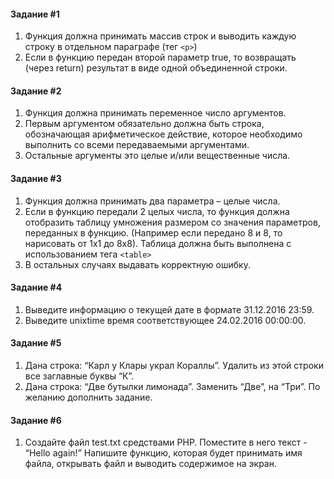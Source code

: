 #### Задание #1
1. Функция должна принимать массив строк и выводить каждую строку в отдельном параграфе (тег `<p>`)
2. Если в функцию передан второй параметр true, то возвращать (через return) результат в виде одной объединенной строки.

#### Задание #2
1. Функция должна принимать переменное число аргументов.
2. Первым аргументом обязательно должна быть строка, обозначающая арифметическое действие, которое необходимо выполнить со всеми передаваемыми аргументами.
3. Остальные аргументы это целые и/или вещественные числа.

#### Задание #3
1. Функция должна принимать два параметра – целые числа.
2. Если в функцию передали 2 целых числа, то функция должна отобразить таблицу умножения размером со значения параметров, переданных в функцию. (Например если передано 8 и 8, то нарисовать от 1х1 до 8х8). Таблица должна быть выполнена с использованием тега `<table>`
3.  В остальных случаях выдавать корректную ошибку.

#### Задание #4
1. Выведите информацию о текущей дате в формате 31.12.2016 23:59.
2.  Выведите unixtime время соответствующее 24.02.2016 00:00:00.

#### Задание #5
1. Дана строка: “Карл у Клары украл Кораллы”. Удалить из этой строки все заглавные буквы “К”.
2. Дана строка: “Две бутылки лимонада”. Заменить “Две”, на “Три”. По желанию дополнить задание.

#### Задание #6
1. Создайте файл test.txt средствами PHP. Поместите в него текст - “Hello again!” Напишите функцию, которая будет принимать имя файла, открывать файл и выводить содержимое на экран.

